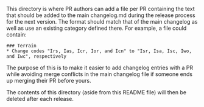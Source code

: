 This directory is where PR authors can add a file per PR containing the text that should be added to the main changelog.md during the release process for the next version. The format should match that of the main changelog as well as use an existing category defined there. For example, a file could contain:

    ### Terrain
    * Change codes "Irs, Ias, Icr, Ior, and Icn" to "Isr, Isa, Isc, Iwo, and Iwc", respectively

The purpose of this is to make it easier to add changelog entries with a PR while avoiding merge conflicts in the main changelog file if someone ends up merging their PR before yours.

The contents of this directory (aside from this README file) will then be deleted after each release.
